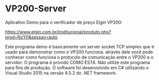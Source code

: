# VP200-Server
Aplicativo Demo para o verificador de preço Elgin VP200:

https://www.elgin.com.br/institucional/produto.php?prod=NzY0&sessao=auto


Este programa demo é basicamente um server socket TCP simples que é usado para demonstrar como o VP200 funciona. através dele você pode conhecer como funciona o protocolo de comunicação entre o VP200 e o servidor.
O programa é provido COMO ESTÁ. Não utilize este programa para fins de produção.
 O software foi desenvolvido em C# utilizando o Visual Studio 2015 na versão 4.5.2 do .NET framework.
